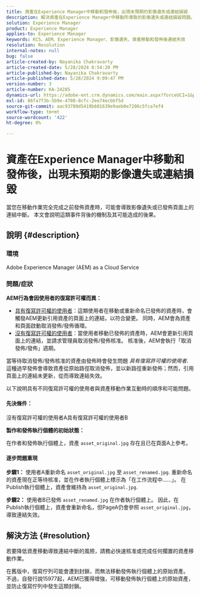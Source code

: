 ```yaml
---
title: 資產在Experience Manager中移動和發佈後，出現未預期的影像遺失或連結損毀
description: 解決資產在Experience Manager中移動所導致的影像遺失或連結損毀問題。
solution: Experience Manager
product: Experience Manager
applies-to: Experience Manager
keywords: KCS、AEM、Experience Manager、影像遺失、資產移動和發佈後連結失效
resolution: Resolution
internal-notes: null
bug: false
article-created-by: Nayanika Chakravarty
article-created-date: 5/28/2024 8:54:20 PM
article-published-by: Nayanika Chakravarty
article-published-date: 5/28/2024 9:09:47 PM
version-number: 3
article-number: KA-24285
dynamics-url: https://adobe-ent.crm.dynamics.com/main.aspx?forceUCI=1&pagetype=entityrecord&etn=knowledgearticle&id=dd4ace71-341d-ef11-840a-000d3a372703
exl-id: 86fa7f3b-5b9e-4780-8cfc-2ee74ecbbf5d
source-git-commit: aac93780d5419b601639e9aeb0e7206c5fca7ef4
workflow-type: tm+mt
source-wordcount: '422'
ht-degree: 0%

---
```


# 資產在Experience Manager中移動和發佈後，出現未預期的影像遺失或連結損毀


當您在移動作業完全完成之前發佈資產時，可能會導致影像遺失或已發佈頁面上的連結中斷。 本文會說明這類事件背後的機制及其可能造成的後果。

## 說明 {#description}


### <b>環境</b>

Adobe Experience Manager (AEM) as a Cloud Service

### 問題/症狀

<b>AEM行為會因使用者的復寫許可權而異：</b>

- <u>具有復寫許可權的使用者</u>：這類使用者在移動或重新命名已發佈的資產時，會觸發AEM更新引用資產的頁面上的連結，以符合變更。 同時，AEM會為資產和頁面啟動取消發佈/發佈循環。
- <u>沒有復寫許可權的使用者</u>：當使用者移動已發佈的資產時，AEM會更新引用頁面上的連結，並請求管理員取消發佈/發佈核准。 核准後，AEM會執行「取消發佈/發佈」週期。


當等待取消發佈/發佈核准的資產由發佈時會發生問題 *具有復寫許可權的使用者*. 這種過早發佈會導致資產從原始路徑取消發佈，並以新路徑重新發佈；然而，引用頁面上的連結未更新，從而導致連結失效。

以下說明具有不同復寫許可權的使用者與資產移動作業互動時的順序和可能問題。

#### <b>先決條件：</b>

沒有復寫許可權的使用者A具有復寫許可權的使用者B

<b>製作和發佈執行個體的初始狀態：</b>

在作者和發佈執行個體上，資產 `asset_original.jpg` 存在且已在頁面A上參考。

#### <b>逐步問題重現</b>

<b>步驟1：</b> 使用者A重新命名 `asset_original.jpg` 至 `asset_renamed.jpg`. 重新命名的資產現在正等待核准，並在作者執行個體上標示為「在工作流程中……」。 在Publish執行個體上，資產會維持為 `asset_original.jpg`.

<b>步驟2：</b> 使用者B已發佈 `asset_renamed.jpg` 在作者執行個體上。 因此，在Publish執行個體上，資產會重新命名，但PageA仍會參照 `asset_original.jpg`，導致連結失效。


## 解決方法 {#resolution}


若要降低資產移動導致連結中斷的風險，請務必快速核准或完成任何擱置的資產移動作業。

在舊版中，復寫佇列可能會遭到封鎖，而無法移動發佈執行個體上的原始資產。 不過，自發行說15977起，AEM已獲得增強，可移動發佈執行個體上的原始資產，並防止復寫佇列中發生這類封鎖。
